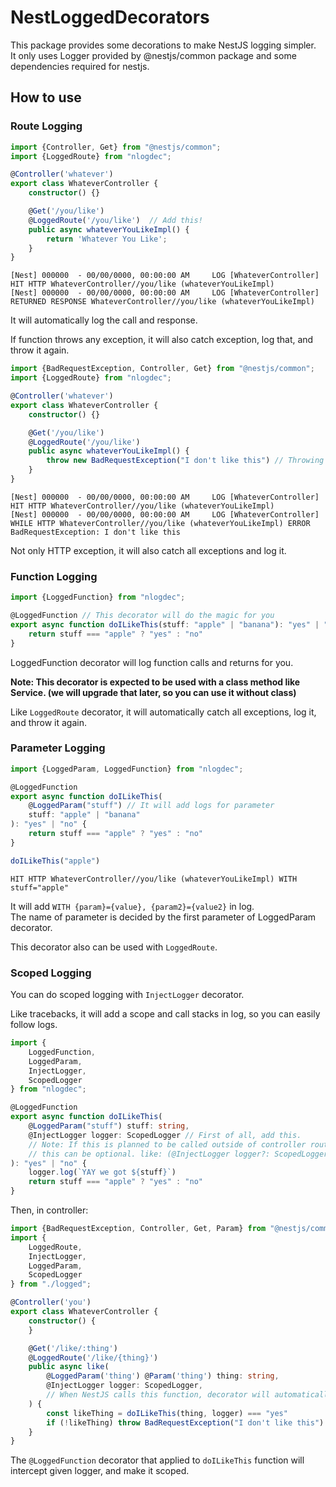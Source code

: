 # NestLoggedDecorators
This package provides some decorations to make NestJS logging simpler.  
It only uses Logger provided by @nestjs/common package and some dependencies required for nestjs.

## How to use

### Route Logging
```ts
import {Controller, Get} from "@nestjs/common";
import {LoggedRoute} from "nlogdec";

@Controller('whatever')
export class WhateverController {
    constructor() {}

    @Get('/you/like')
    @LoggedRoute('/you/like')  // Add this!
    public async whateverYouLikeImpl() {
        return 'Whatever You Like';
    }
}
```

```
[Nest] 000000  - 00/00/0000, 00:00:00 AM     LOG [WhateverController] HIT HTTP WhateverController//you/like (whateverYouLikeImpl)
[Nest] 000000  - 00/00/0000, 00:00:00 AM     LOG [WhateverController] RETURNED RESPONSE WhateverController//you/like (whateverYouLikeImpl)
```

It will automatically log the call and response.

If function throws any exception, it will also catch exception, log that, and throw it again.

```ts
import {BadRequestException, Controller, Get} from "@nestjs/common";
import {LoggedRoute} from "nlogdec";

@Controller('whatever')
export class WhateverController {
    constructor() {}

    @Get('/you/like')
    @LoggedRoute('/you/like')
    public async whateverYouLikeImpl() {
        throw new BadRequestException("I don't like this") // Throwing HTTP exception here
    }
}
```

```
[Nest] 000000  - 00/00/0000, 00:00:00 AM     LOG [WhateverController] HIT HTTP WhateverController//you/like (whateverYouLikeImpl)
[Nest] 000000  - 00/00/0000, 00:00:00 AM     LOG [WhateverController] WHILE HTTP WhateverController//you/like (whateverYouLikeImpl) ERROR BadRequestException: I don't like this
```

Not only HTTP exception, it will also catch all exceptions and log it.

### Function Logging
```ts
import {LoggedFunction} from "nlogdec";

@LoggedFunction // This decorator will do the magic for you
export async function doILikeThis(stuff: "apple" | "banana"): "yes" | "no" {
    return stuff === "apple" ? "yes" : "no"
}
```

LoggedFunction decorator will log function calls and returns for you.

**Note: This decorator is expected to be used with a class method like Service. (we will upgrade that later, so you can use it without class)**

Like `LoggedRoute` decorator, it will automatically catch all exceptions, log it, and throw it again.

### Parameter Logging

```ts
import {LoggedParam, LoggedFunction} from "nlogdec";

@LoggedFunction
export async function doILikeThis(
    @LoggedParam("stuff") // It will add logs for parameter
    stuff: "apple" | "banana"
): "yes" | "no" {
    return stuff === "apple" ? "yes" : "no"
}

doILikeThis("apple")
```
```
HIT HTTP WhateverController//you/like (whateverYouLikeImpl) WITH stuff="apple"
```

It will add `WITH {param}={value}, {param2}={value2}` in log.  
The name of parameter is decided by the first parameter of LoggedParam decorator.

This decorator also can be used with `LoggedRoute`.

### Scoped Logging

You can do scoped logging with `InjectLogger` decorator.

Like tracebacks, it will add a scope and call stacks in log, so you can easily follow logs.

```ts
import {
    LoggedFunction, 
    LoggedParam, 
    InjectLogger, 
    ScopedLogger
} from "nlogdec";

@LoggedFunction
export async function doILikeThis(
    @LoggedParam("stuff") stuff: string,
    @InjectLogger logger: ScopedLogger // First of all, add this.
    // Note: If this is planned to be called outside of controller route function, 
    // this can be optional. like: (@InjectLogger logger?: ScopedLogger)
): "yes" | "no" {
    logger.log(`YAY we got ${stuff}`)
    return stuff === "apple" ? "yes" : "no"
}
```

Then, in controller:

```ts
import {BadRequestException, Controller, Get, Param} from "@nestjs/common";
import {
    LoggedRoute,
    InjectLogger, 
    LoggedParam, 
    ScopedLogger
} from "./logged";

@Controller('you')
export class WhateverController {
    constructor() {
    }

    @Get('/like/:thing')
    @LoggedRoute('/like/{thing}')
    public async like(
        @LoggedParam('thing') @Param('thing') thing: string,
        @InjectLogger logger: ScopedLogger,
        // When NestJS calls this function, decorator will automatically fills this logger parameter.
    ) {
        const likeThing = doILikeThis(thing, logger) === "yes"
        if (!likeThing) throw BadRequestException("I don't like this")
    }
}
```

The `@LoggedFunction` decorator that applied to `doILikeThis` function will intercept given logger, and make it scoped.
